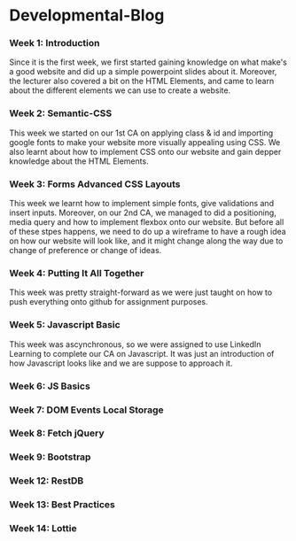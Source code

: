 # Developmental-Blog

### Week 1: Introduction
Since it is the first week, we first started gaining knowledge on what make's a good website and did up a simple powerpoint slides about it. Moreover, the lecturer also covered a bit on the HTML Elements, and came to learn about the different elements we can use to create a website.

### Week 2: Semantic-CSS
This week we started on our 1st CA on applying class & id and importing google fonts to make your website more visually appealing using CSS. We also learnt about how to implement CSS onto our website and gain depper knowledge about the HTML Elements. 

### Week 3: Forms Advanced CSS Layouts
This week we learnt how to implement simple fonts, give validations and insert inputs. Moreover, on our 2nd CA, we managed to did a positioning, media query and how to implement flexbox onto our website. But before all of these stpes happens, we need to do up a wireframe to have a rough idea on how our website will look like, and it might change along the way due to change of preference or change of ideas. 

### Week 4: Putting It All Together
This week was pretty straight-forward as we were just taught on how to push everything onto github for assignment purposes. 

### Week 5: Javascript Basic
This week was ascynchronous, so we were assigned to use LinkedIn Learning to complete our CA on Javascript. It was just an introduction of how Javascript looks like and we are suppose to approach it.

### Week 6: JS Basics
### Week 7: DOM Events Local Storage
### Week 8: Fetch jQuery
### Week 9: Bootstrap
### Week 12: RestDB
### Week 13: Best Practices 
### Week 14: Lottie

